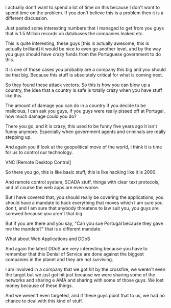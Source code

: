 I actually don't want to spend a lot of time on this because I don't want to spend time on the problem. If you don't believe this is a problem then it is a different discussion.

Just pasted some interesting numbers that I managed to get from you guys that is 1.5 Million records on databases the companies leaked etc. 

This is quite interesting, these guys [this is actually awesome, this is actually brilliant] it would be nice to even go another level, and by the way you guys should have crazy funds from the Portuguese government to do this. 

It is one of those cases you probably are a company this big and you should be that big. Because this stuff is absolutely critical for what is coming next. 

So they found these attack vectors. So this is how you can blow up a country, the idea that a country is safe is totally crazy when you have stuff like this.

The amount of damage you can do in a country if you decide to be malicious, I can ask you guys, if you guys were really pissed off at Portugal, how much damage could you do?

There you go, and it is crazy, this used to be funny five years ago it isn't funny anymore. Especially when government agents and criminals are really stepping up. 

And again you if look at the geopolitical move of the world, I think it is time for us to control our technology.

VNC [Remote Desktop Control]

So there you go, this is like basic stuff, this is like hacking like it is 2000.

And remote control system, SCADA stuff, things with clear text protocols, and of course the web apps are even worse. 

But I have covered that, you should really be covering the applications, you should have a mandate to hack everything that moves which I am sure you don't, and I am sure that anybody threatens to law suit you, you guys are screwed because you aren't that big.

But if you are there and you say, "Can you sue Portugal because they gave me the mandate?" that is a different mandate.

What about Web Applications and DDoS

And again the latest DDoS are very interesting because you have to remember that this Denial of Service are done against the biggest companies in the planet and they are not surviving.

I am involved in a company that we got hit by the crossfire, we weren't even the target but we just got hit just because we were sharing some of the networks and sharing e AMA and sharing with some of those guys. We lost money because of these things.

And we weren't even targeted, and if these guys point that to us, we had no chance to deal with this kind of stuff.
